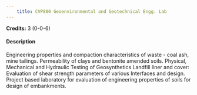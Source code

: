 ```yaml
---
    title: CVP800 Geoenvironmental and Geotechnical Engg. Lab
---
```

**Credits:** 3 (0-0-6)



#### Description 
Engineering properties and compaction characteristics of waste - coal ash, mine tailings. Permeability of clays and bentonite amended soils. Physical, Mechanical and Hydraulic Testing of Geosynthetics Landfill liner and cover: Evaluation of shear strength parameters of various Interfaces and design. Project based laboratory for evaluation of engineering properties of soils for design of embankments.